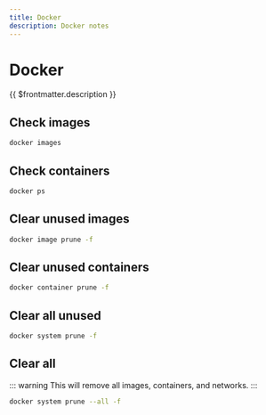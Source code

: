 ```yaml
---
title: Docker
description: Docker notes
---
```


# Docker

{{ $frontmatter.description }}

## Check images

```sh
docker images
```

## Check containers

```sh
docker ps
```

## Clear unused images

```sh
docker image prune -f
```

## Clear unused containers

```sh
docker container prune -f
```

## Clear all unused

```sh
docker system prune -f
```

## Clear all

::: warning
This will remove all images, containers, and networks.
:::

```sh
docker system prune --all -f
```

